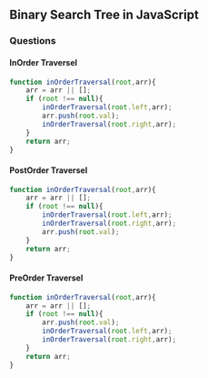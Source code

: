 ## Binary Search Tree in JavaScript

### Questions

#### InOrder Traversel
```js
function inOrderTraversal(root,arr){
    arr = arr || [];
    if (root !== null){
        inOrderTraversal(root.left,arr);
        arr.push(root.val);
        inOrderTraversal(root.right,arr);
    }
    return arr;
}
```

#### PostOrder Traversel
```js
function inOrderTraversal(root,arr){
    arr = arr || [];
    if (root !== null){
        inOrderTraversal(root.left,arr);
        inOrderTraversal(root.right,arr);
        arr.push(root.val);
    }
    return arr;
}
```

#### PreOrder Traversel
```js
function inOrderTraversal(root,arr){
    arr = arr || [];
    if (root !== null){
        arr.push(root.val);
        inOrderTraversal(root.left,arr);
        inOrderTraversal(root.right,arr);
    }
    return arr;
}
```


